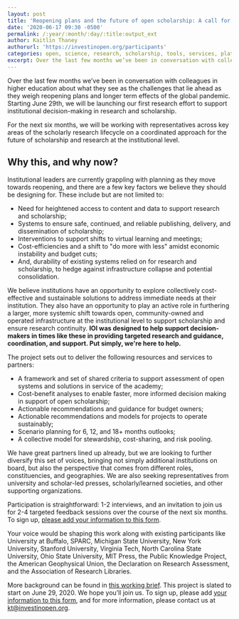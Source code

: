 ```yaml
---
layout: post
title: 'Reopening plans and the future of open scholarship: A call for participation'
date: '2020-06-17 09:30 -0500'
permalink: /:year/:month/:day/:title:output_ext
author: Kaitlin Thaney
authorurl: 'https://investinopen.org/participants'
categories: open, science, research, scholarship, tools, services, platforms, infrastructure, project, ioi, 
excerpt: Over the last few months we’ve been in conversation with colleagues in higher education about what they see as the challenges that lie ahead as they weigh reopening plans and longer term effects of the global pandemic. Starting June 29th, we will be launching our first research effort to support institutional decision-making in research and scholarship.
---
```

Over the last few months we’ve been in conversation with colleagues in higher education about what they see as the challenges that lie ahead as they weigh reopening plans and longer term effects of the global pandemic. Starting June 29th, we will be launching our first research effort to support institutional decision-making in research and scholarship.

For the next six months, we will be working with representatives across key areas of the scholarly research lifecycle on a coordinated approach for the future of scholarship and research at the institutional level. 

## Why this, and why now? 

Institutional leaders are currently grappling with planning as they move towards reopening, and there are a few key factors we believe they should be designing for. These include but are not limited to:

* Need for heightened access to content and data to support research and scholarship;
* Systems to ensure safe, continued, and reliable publishing, delivery, and dissemination of scholarship;
* Interventions to support shifts to virtual learning and meetings; 
* Cost-efficiencies and a shift to "do more with less"  amidst economic instability and budget cuts;
* And, durability of existing systems relied on for research and scholarship, to hedge against infrastructure collapse and potential consolidation. 

We believe institutions have an opportunity to explore collectively cost-effective and sustainable solutions to address immediate needs at their institution. They also have an opportunity to play an active role in furthering a larger, more systemic shift towards open, community-owned and operated infrastructure at the institutional level to support scholarship and ensure research continuity. __IOI was designed to help support decision-makers in times like these in providing targeted research and guidance, coordination, and support. Put simply, we're here to help.__

The project sets out to deliver the following resources and services to partners: 

* A framework and set of shared criteria to support assessment of open systems and solutions in service of the academy;
* Cost-benefit analyses to enable faster, more informed decision making in support of open scholarship;
* Actionable recommendations and guidance for budget owners;
* Actionable recommendations and models for projects to operate sustainably;
* Scenario planning for 6, 12, and 18+ months outlooks;
* A collective model for stewardship, cost-sharing, and risk pooling.

We have great partners lined up already, but we are looking to further diversify this set of voices, bringing not simply additional institutions on board, but also the perspective that comes from different roles, constituencies, and geographies. We are also seeking representatives from university and scholar-led presses, scholarly/learned societies, and other supporting organizations.

Participation is straightforward: 1-2 interviews, and an invitation to join us for 2-4 targeted feedback sessions over the course of the next six months. To sign up, [please add your information to this form](https://docs.google.com/forms/d/e/1FAIpQLSenHgDLb-L5de7FUCb8YJvlKlBeRh0N7nFxJL3EuvYh8_8fJg/viewform).

Your voice would be shaping this work along with existing participants like University at Buffalo, SPARC, Michigan State University, New York University, Stanford University, Virginia Tech, North Carolina State University, Ohio State University, MIT Press, the Public Knowledge Project, the American Geophysical Union, the Declaration on Research Assessment, and the Association of Research Libraries.

More background can be found in [this working brief](https://docs.google.com/document/d/1K6p9yltREcwnTwJVXBJOvLk_mgxQgH5ORhqGlFYgeak/edit). This project is slated to start on June 29, 2020. We hope you’ll join us. To sign up, please add [your information to this form](https://docs.google.com/forms/d/e/1FAIpQLSenHgDLb-L5de7FUCb8YJvlKlBeRh0N7nFxJL3EuvYh8_8fJg/viewform), and for more information, please contact us at [kt@investinopen.org](mailto:kt@investinopen.org).

